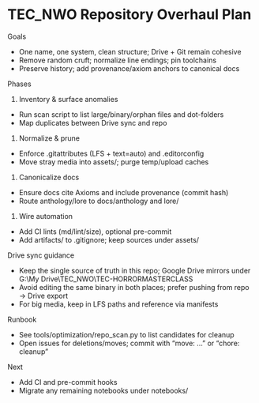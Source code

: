 # TEC_NWO Repository Overhaul Plan

Goals

- One name, one system, clean structure; Drive + Git remain cohesive
- Remove random cruft; normalize line endings; pin toolchains
- Preserve history; add provenance/axiom anchors to canonical docs

Phases

1. Inventory & surface anomalies

- Run scan script to list large/binary/orphan files and dot-folders
- Map duplicates between Drive sync and repo

1. Normalize & prune

- Enforce .gitattributes (LFS + text=auto) and .editorconfig
- Move stray media into assets/; purge temp/upload caches

1. Canonicalize docs

- Ensure docs cite Axioms and include provenance (commit hash)
- Route anthology/lore to docs/anthology and lore/

1. Wire automation

- Add CI lints (md/lint/size), optional pre-commit
- Add artifacts/ to .gitignore; keep sources under assets/

Drive sync guidance

- Keep the single source of truth in this repo; Google Drive mirrors under G:\\My Drive\\TEC_NWO\\TEC-HORRORMASTERCLASS
- Avoid editing the same binary in both places; prefer pushing from repo → Drive export
- For big media, keep in LFS paths and reference via manifests

Runbook

- See tools/optimization/repo_scan.py to list candidates for cleanup
- Open issues for deletions/moves; commit with “move: …” or “chore: cleanup”

Next

- Add CI and pre-commit hooks
- Migrate any remaining notebooks under notebooks/

